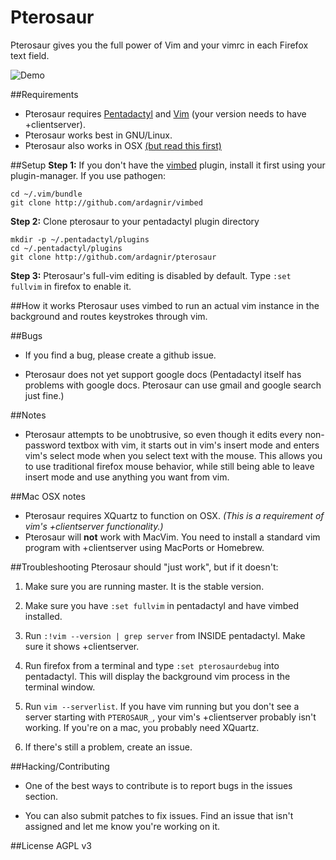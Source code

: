 Pterosaur
=========

Pterosaur gives you the full power of Vim and your vimrc in each Firefox text field.

![Demo](http://i.imgur.com/MuUj2hZ.gif)


##Requirements
- Pterosaur requires [Pentadactyl](http://5digits.org/pentadactyl/) and [Vim](http://www.vim.org) (your version needs to have +clientserver).
- Pterosaur works best in GNU/Linux.
- Pterosaur also works in OSX [(but read this first)](README.md#mac-osx-notes)

##Setup
**Step 1:** If you don't have the [vimbed](https://github.com/ardagnir/vimbed) plugin, install it first using your plugin-manager. If you use pathogen:

    cd ~/.vim/bundle
    git clone http://github.com/ardagnir/vimbed
    
**Step 2:** Clone pterosaur to your pentadactyl plugin directory

    mkdir -p ~/.pentadactyl/plugins
    cd ~/.pentadactyl/plugins
    git clone http://github.com/ardagnir/pterosaur

**Step 3:** Pterosaur's full-vim editing is disabled by default. Type `:set fullvim` in firefox to enable it.

##How it works
Pterosaur uses vimbed to run an actual vim instance in the background and routes keystrokes through vim.

##Bugs
- If you find a bug, please create a github issue.

- Pterosaur does not yet support google docs (Pentadactyl itself has problems with google docs. Pterosaur can use gmail and google search just fine.)

##Notes
- Pterosaur attempts to be unobtrusive, so even though it edits every non-password textbox with vim, it starts out in vim's insert mode and enters vim's select mode when you select text with the mouse. This allows you to use traditional firefox mouse behavior, while still being able to leave insert mode and use anything you want from vim.

##Mac OSX notes
- Pterosaur requires XQuartz to function on OSX. *(This is a requirement of vim's +clientserver functionality.)*
- Pterosaur will **not** work with MacVim. You need to install a standard vim program with +clientserver using MacPorts or Homebrew.

##Troubleshooting
Pterosaur should "just work", but if it doesn't:

1. Make sure you are running master. It is the stable version.

2. Make sure you have `:set fullvim` in pentadactyl and have vimbed installed.

3. Run `:!vim --version | grep server` from INSIDE pentadactyl. Make sure it shows +clientserver.

4. Run firefox from a terminal and type `:set pterosaurdebug` into pentadactyl. This will display the background vim process in the terminal window.

5. Run `vim --serverlist`. If you have vim running but you don't see a server starting with `PTEROSAUR_`, your vim's +clientserver probably isn't working. If you're on a mac, you probably need XQuartz.

6. If there's still a problem, create an issue.

##Hacking/Contributing
- One of the best ways to contribute is to report bugs in the issues section.

- You can also submit patches to fix issues. Find an issue that isn't assigned and let me know you're working on it.

##License
AGPL v3
